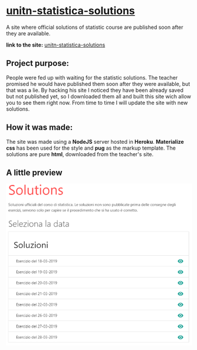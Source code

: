 # [unitn-statistica-solutions](https://unitn-statistica-solutions.herokuapp.com/)
A site where official solutions of statistic course are published soon after they are available.

__link to the site:__ [unitn-statistica-solutions](https://unitn-statistica-solutions.herokuapp.com/)

## Project purpose:
People were fed up with waiting for the statistic solutions. The teacher promised he would have published them soon after they were available, but that was a lie. By hacking his site I noticed they have been already saved but not published yet, so I downloaded them all and built this site wich allow you to see them right now. From time to time I will update the site with new solutions.

## How it was made:
The site was made using a **NodeJS** server hosted in **Heroku**. **Materialize css** has been used for the style and **pug** as the markup template. The solutions are pure **html**, downloaded from the teacher's site.

## A little preview

![Part of the site preview](https://github.com/euberdeveloper/unitn-statistica-solutions/blob/master/doc/soluzioni_screen.png)
